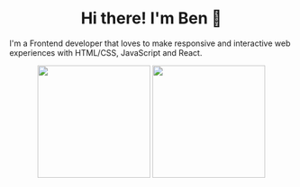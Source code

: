 <h1 align="center">Hi there! I'm Ben 👋 </h1>

I'm a Frontend developer that loves to make responsive and interactive web experiences with HTML/CSS, JavaScript and React.

<div align="center">
  <img src="http://github-readme-streak-stats.herokuapp.com?user=chonginator&theme=cobalt&background=0D1116&ring=4B8FDA&fire=4B8FDA&currStreakLabel=4B8FDA" height="200px"/>
  <img src="https://github-readme-stats.vercel.app/api/top-langs/?username=chonginator&hide=html" height="200px"/>
</div>
<!--
**chonginator/chonginator** is a ✨ _special_ ✨ repository because its `README.md` (this file) appears on your GitHub profile.

Here are some ideas to get you started:

- 🔭 I’m currently working on [The Frontend Developer Career Path by Scrimba](https://scrimba.com/learn/frontend)
- 🌱 I’m currently learning CSS
- 📫 How to reach me: 
- ⚡ Fun fact: ...
-->
